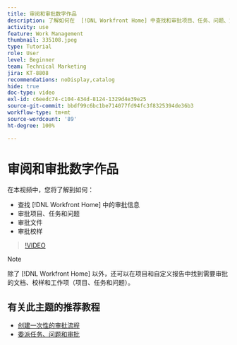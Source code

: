 ```yaml
---
title: 审阅和审批数字作品
description: 了解如何在  [!DNL Workfront Home] 中查找和审批项目、任务、问题、文档和校样。
activity: use
feature: Work Management
thumbnail: 335108.jpeg
type: Tutorial
role: User
level: Beginner
team: Technical Marketing
jira: KT-8808
recommendations: noDisplay,catalog
hide: true
doc-type: video
exl-id: c6eedc74-c104-434d-8124-1329d4e39e25
source-git-commit: bbdf99c6bc1be714077fd94fc3f8325394de36b3
workflow-type: tm+mt
source-wordcount: '89'
ht-degree: 100%

---
```


# 审阅和审批数字作品

在本视频中，您将了解到如何：

* 查找 [!DNL Workfront Home] 中的审批信息
* 审批项目、任务和问题
* 审批文件
* 审批校样

>[!VIDEO](https://video.tv.adobe.com/v/335108/?quality=12&learn=on&enablevpops=1)


>[!NOTE]
>
>除了 [!DNL Workfront Home] 以外，还可以在项目和自定义报告中找到需要审批的文档、校样和工作项（项目、任务和问题）。

## 有关此主题的推荐教程

* [创建一次性的审批流程](/help/manage-work/approval-processes-and-milestone-paths/create-a-single-use-approval-process.md)
* [委派任务、问题和审批](/help/manage-work/approval-processes-and-milestone-paths/delegate-approvals.md)


<!--
learn more URLS
Approving work
Home area for Reviewers
Guides
Home overview for Reviewers
Issue page overview
-->
